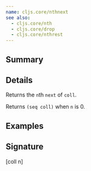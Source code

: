 ```yaml
---
name: cljs.core/nthnext
see also:
  - cljs.core/nth
  - cljs.core/drop
  - cljs.core/nthrest
---
```


## Summary

## Details

Returns the `n`th `next` of `coll`.

Returns `(seq coll)` when `n` is 0.

## Examples

## Signature
[coll n]
